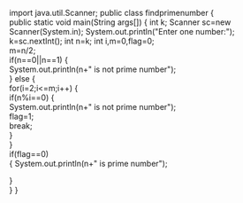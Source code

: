 import java.util.Scanner;
public class findprimenumber
{    
 public static void main(String args[])
 { 
     int k;
     Scanner sc=new Scanner(System.in);
     System.out.println("Enter one number:");
     k=sc.nextInt();
     int n=k;
  int i,m=0,flag=0;      
  m=n/2;      
  if(n==0||n==1)
  {  
   System.out.println(n+" is not prime number");      
  }
  else
  {  
   for(i=2;i<=m;i++)
   {      
    if(n%i==0)
    {      
     System.out.println(n+" is not prime number");      
     flag=1;      
     break;      
    }      
   }      
   if(flag==0)  
   { 
       System.out.println(n+" is prime number"); 
       
   }  
  }
}    
